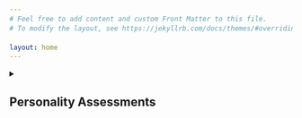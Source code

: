 ```yaml
---
# Feel free to add content and custom Front Matter to this file.
# To modify the layout, see https://jekyllrb.com/docs/themes/#overriding-theme-defaults

layout: home
---
```

<details>
<summary><h2>Personality Assessments</h2></summary>
<h3>Myers–Briggs Type Indicator: ENTJ-A</h3>
![alt text](assets/ENTJ%20Personality%20(Commander)%2016Personalities.png)
</details>